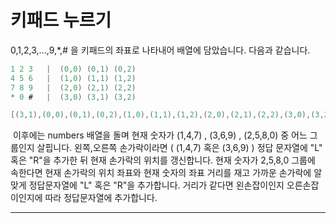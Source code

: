 # 키패드 누르기

0,1,2,3,...,9,\*,# 을 키패드의 좌표로 나타내어 배열에 담았습니다. 다음과 같습니다.

```swift
1 2 3   |  (0,0) (0,1) (0,2)
4 5 6   |  (1,0) (1,1) (1,2)
7 8 9   |  (2,0) (2,1) (2,2)
* 0 #   |  (3,0) (3,1) (3,2)

[(3,1),(0,0),(0,1),(0,2),(1,0),(1,1),(1,2),(2,0),(2,1),(2,2),(3,0),(3,2)]
```

&nbsp;이후에는 numbers 배열을 돌며 현재 숫자가 (1,4,7) , (3,6,9) , (2,5,8,0) 중 어느 그룹인지 살핍니다.&nbsp;왼쪽,오른쪽 손가락이라면 ( (1,4,7) 혹은 (3,6,9) ) 정답 문자열에 "L" 혹은 "R"을 추가한 뒤 현재 손가락의 위치를 갱신합니다. 현재 숫자가 2,5,8,0 그룹에 속한다면 현재 손가락의 위치 좌표와 현재 숫자의 좌표 거리를 재고 가까운 손가락에 알맞게 정답문자열에 "L" 혹은 "R"을 추가합니다. 거리가 같다면 왼손잡이인지 오른손잡이인지에 따라 정답문자열에 추가합니다.

---
